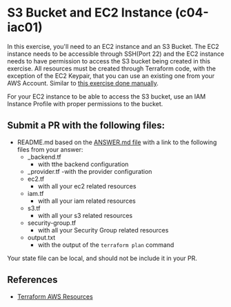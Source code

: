 # S3 Bucket and EC2 Instance (c04-iac01)

In this exercise, you'll need to an EC2 instance and an S3 Bucket. The EC2 instance needs to be accessible through SSH(Port 22) and the EC2 instance needs to have permission to access the S3 bucket being created in this exercise. All resources must be created through Terraform code, with the exception of the EC2 Keypair, that you can use an existing one from your AWS Account. Similar to [this exercise done manually](https://github.com/devopsacademyau/academy/tree/master/classes/01class/exercises/c01-e04).  

For your EC2 instance to be able to access the S3 bucket, use an IAM Instance Profile with proper permissions to the bucket.

## Submit a PR with the following files:
- README.md based on the [ANSWER.md file](ANSWER.md) with a link to the following files from your answer:
    - _backend.tf
        - with tthe backend configuration
    - _provider.tf
        -with the provider configuration
    - ec2.tf
        - with all your ec2 related resources
    - iam.tf
        - with all your iam related resources
    - s3.tf
        - with all your s3 related resources
    - security-group.tf
        - with all your Security Group related resources
    - output.txt 
        - with the output of the `terraform plan` command

Your state file can be local, and should not be include it in your PR.

## References
- [Terraform AWS Resources](https://www.terraform.io/docs/providers/aws/index.html)
